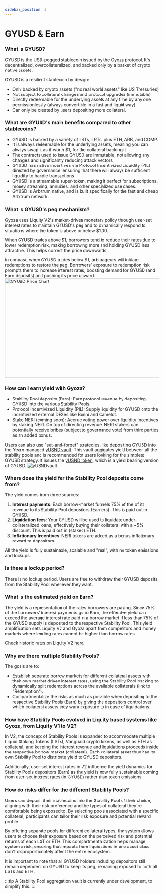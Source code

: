 ```yaml
---
sidebar_position: 3
---
```



# GYUSD & Earn

### What is GYUSD?

GYUSD is the USD-pegged stablecoin issued by the Gyoza protocol. It's decentralized, overcollateralized, and backed only by a basket of crypto native assets.

GYUSD is a resilient stablecoin by design:

* Only backed by crypto assets ("no real world assets" like US Treasuries)
* Not subject to collateral changes and protocol upgrades (immutable)
* Directly redeemable for the underlying assets at any time by any one permissionlessly (always convertible in a fast and liquid way)
* Can only be created by users depositing more collateral. 

### What are GYUSD's main benefits compared to other stablecoins?

* GYUSD is backed by a variety of LSTs, LRTs, plus ETH, ARB, and COMP.
* It is always redeemable for the underlying assets, meaning you can always swap it as if worth $1, for the collateral backing it
* The contracts used to issue GYUSD are immutable, not allowing any changes and significantly reducing attack vectors
* GYUSD has native incentives via Protocol Incentivized Liquidity (PIL) directed by governance, ensuring that there will always be sufficient liquidity to handle transactions
* GYUSD is a streamable super-token, making it perfect for subscriptions, money streaming, annuities, and other specialized use cases.
* GYUSD is Arbitrum native, and is built specifically for the fast and cheap Arbitrum network.

### What is GYUSD's peg mechanism?

Gyoza uses Liquity V2's market-driven monetary policy through user-set interest rates to maintain GYUSD's peg and to dynamically respond to situations where the token is above or below $1.00.

When GYUSD trades above $1, borrowers tend to reduce their rates due to lower redemption risk, making borrowing more and holding GYUSD less attractive. This helps correct the price downwards.

In contrast, when GYUSD trades below $1, arbitrageurs will initiate redemptions to restore the peg. Borrowers' exposure to redemption risk prompts them to increase interest rates, boosting demand for GYUSD (and Earn deposits) and pushing its price upward.
<img width="563" height="327" alt="GYUSD Price Chart" src="https://github.com/user-attachments/assets/b78b6905-618a-4a79-aad6-92a8ae12f017" />


### How can I earn yield with Gyoza?

* Stability Pool deposits (Earn): Earn protocol revenue by depositing GYUSD into the various Stability Pools.
* Protocol Incentivized Liquidity (PIL): Supply liquidity for GYUSD onto the incentivized external DEXes like Bunni and Camelot. 
* Stake NERI (coming soon): Accrue voting power over liquidity incentives by staking NERI. On top of directing revenue, NERI stakers can potentially receive bribes (subject to governance vote) from third parties as an added bonus.

Users can also use "set-and-forget" strategies, like depositing GYUSD into the Yearn managed [yUSND vault](https://app.nerite.org/earn/yusnd). This vault aggigates yield between all the  stability pools and is recommended for users looking for the simplest GYUSD strategy. It issues the [yUSND token](https://arbiscan.io/address/0x252b965400862d94bda35fecf7ee0f204a53cc36), which is a yield bearing version of GYUSD.
![yUSNDvault](/img/yUSNDvault.png)

### Where does the yield for the Stability Pool deposits come from?

The yield comes from three sources:

1. **Interest payments**: Each borrow-market funnels 75% of the of its revenue to its Stability Pool depositors (Earners). This is paid out in GYUSD.
2. **Liquidation fees**: Your GYUSD will be used to liquidate under-collateralized loans, effectively buying their collateral with a \~5% discount. This is paid out in (staked) ETH.
3. **Inflationary Incentives**: NERI tokens are added as a bonus inflationary reward to depositors.

All the yield is fully sustainable, scalable and "real", with no token emissions and lockups.

### Is there a lockup period? 

There is no lockup period. Users are free to withdraw their GYUSD deposits from the Stability Pool whenever they want.

### What is the estimated yield on Earn? 

The yield is a representation of the rates borrowers are paying. Since 75% of the borrowers' interest payments go to Earn, the effective yield can exceed the average interest rate paid in a borrow market if less than 75% of the GYUSD supply is deposited to the respective Stability Pool. This yield amplification sets Liquity V2 and Gyoza apart from competitors and money markets where lending rates cannot be higher than borrow rates.

Check historic rates on Liquity V2 [here](https://dune.com/liquity/liquity-v2#interest-rates).

### Why are there multiple Stability Pools?

The goals are to:

* Establish separate borrow markets for different collateral assets with their own market driven interest rates, using the Stability Pool backing to dynamically split redemptions across the available collaterals (link to "Redemption").
* Compartmentalize the risks as much as possible when depositing to the respective Stability Pools (Earn) by giving the depositors control over which collateral assets they want exposure to in case of liquidations.

### How have Stability Pools evolved in Liquity based systems like Gyoza, from Liquity V1 to V2?

In V2, the concept of Stability Pools is expanded to accommodate multiple Liquid Staking Tokens (LSTs), Vanguard crypto tokens, as well as ETH as collateral, and keeping the interest revenue and liquidations proceeds inside the respective borrow market (collateral). Each collateral asset thus has its own Stability Pool to distribute yield to GYUSD depositors.

Additionally, user-set interest rates in V2 influence the yield dynamics for  Stability Pools depositors (Earn) as the yield is now fully sustainable coming from user-set interest rates (in GYUSD) rather than token emissions.

### How do risks differ for the different Stability Pools?

Users can deposit their stablecoins into the Stability Pool of their choice, aligning with their risk preference and the types of collateral they're comfortable being exposed to. By selecting pools associated with a specific collateral, participants can tailor their risk exposure and potential reward profile.

By offering separate pools for different collateral types, the system allows users to choose their exposure based on the perceived risk and potential returns of each LST or ETH. This compartmentalization helps manage systemic risk, ensuring that impacts from liquidations in one asset class don't disproportionately affect the entire ecosystem.

It is important to note that all GYUSD holders including depositors still remain dependent on GYUSD to keep its peg, remaining exposed to both all LSTs and ETH.


:::tip
A Stability Pool aggregation vault is currently under development, to simplify this.
:::
